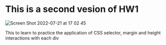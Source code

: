 #  This is a second vesion of HW1
![Screen Shot 2022-07-21 at 17 02 45](https://user-images.githubusercontent.com/77249903/180335060-3f267764-a60b-4f59-bc2f-57b81eeff863.png)

This to learn to practice the application of CSS selector, margin and height interactions with each div
